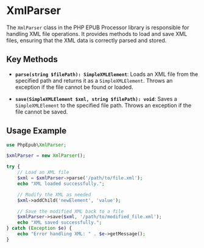 # XmlParser

The `XmlParser` class in the PHP EPUB Processor library is responsible for handling XML file operations.
It provides methods to load and save XML files, ensuring that the XML data is correctly parsed and stored.

## Key Methods

- **`parse(string $filePath): SimpleXMLElement`**: Loads an XML file from the specified path and returns it as a `SimpleXMLElement`. Throws an exception if the file cannot be found or loaded.

- **`save(SimpleXMLElement $xml, string $filePath): void`**: Saves a `SimpleXMLElement` to the specified file path. Throws an exception if the file cannot be saved.

## Usage Example

```php
use PhpEpub\XmlParser;

$xmlParser = new XmlParser();

try {
    // Load an XML file
    $xml = $xmlParser->parse('/path/to/file.xml');
    echo "XML loaded successfully.";

    // Modify the XML as needed
    $xml->addChild('newElement', 'value');

    // Save the modified XML back to a file
    $xmlParser->save($xml, '/path/to/modified_file.xml');
    echo "XML saved successfully.";
} catch (Exception $e) {
    echo "Error handling XML: " . $e->getMessage();
}
```
